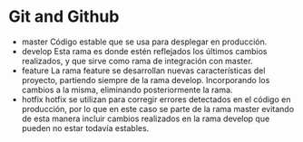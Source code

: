 
# Git and Github

- master
Código estable que se usa para desplegar en producción.
- develop
Esta rama es donde estén reflejados los últimos cambios realizados, y que sirve como rama de integración con master.
- feature
La rama feature se desarrollan nuevas características del proyecto, partiendo siempre de la rama develop. Incorporando los cambios a la misma, eliminando posteriormente la rama.
- hotfix
hotfix se utilizan para corregir errores detectados en el código en producción, por lo que en este caso se parte de la rama master evitando de esta manera incluir cambios realizados en la rama develop que pueden no estar todavía estables.
